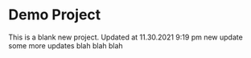 # Demo Project
This is a blank new project.
Updated at 11.30.2021 9:19 pm
new update
some more updates
blah blah blah